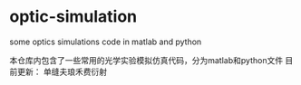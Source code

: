 # optic-simulation
some optics simulations code in matlab and python

本仓库内包含了一些常用的光学实验模拟仿真代码，分为matlab和python文件
目前更新：
单缝夫琅禾费衍射
